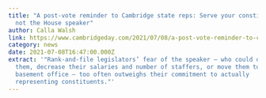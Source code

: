 ```yaml
---
title: "A post-vote reminder to Cambridge state reps: Serve your constituents,
  not the House speaker"
author: Calla Walsh
link: https://www.cambridgeday.com/2021/07/08/a-post-vote-reminder-to-cambridge-state-reps-serve-your-constituents-not-the-house-speaker/
category: news
date: 2021-07-08T16:47:00.000Z
extract: '"Rank-and-file legislators’ fear of the speaker – who could demote
  them, decrease their salaries and number of staffers, or move them to a moldy
  basement office – too often outweighs their commitment to actually
  representing constituents."'
---
```

